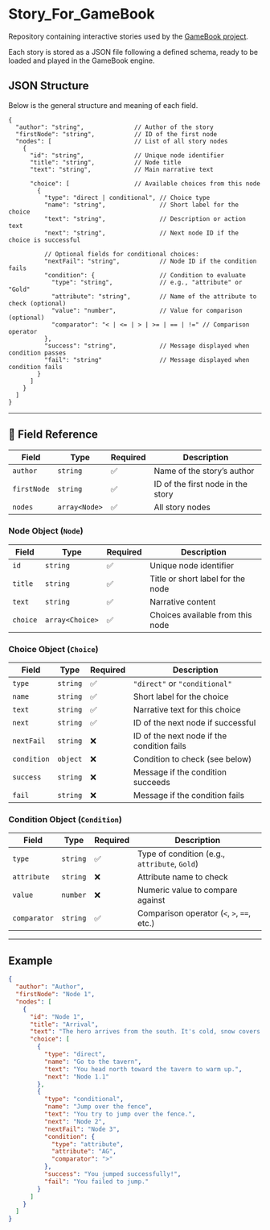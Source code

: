 # Story_For_GameBook

Repository containing interactive stories used by the [GameBook project](https://github.com/corentinffoucault/GameBook).

Each story is stored as a JSON file following a defined schema, ready to be loaded and played in the GameBook engine.

## JSON Structure

Below is the general structure and meaning of each field.

```jsonc
{
  "author": "string",              // Author of the story
  "firstNode": "string",           // ID of the first node
  "nodes": [                       // List of all story nodes
    {
      "id": "string",              // Unique node identifier
      "title": "string",           // Node title
      "text": "string",            // Main narrative text

      "choice": [                  // Available choices from this node
        {
          "type": "direct | conditional", // Choice type
          "name": "string",               // Short label for the choice
          "text": "string",               // Description or action text
          "next": "string",               // Next node ID if the choice is successful
          
          // Optional fields for conditional choices:
          "nextFail": "string",           // Node ID if the condition fails
          "condition": {                  // Condition to evaluate
            "type": "string",             // e.g., "attribute" or "Gold"
            "attribute": "string",        // Name of the attribute to check (optional)
            "value": "number",            // Value for comparison (optional)
            "comparator": "< | <= | > | >= | == | !=" // Comparison operator
          },
          "success": "string",            // Message displayed when condition passes
          "fail": "string"                // Message displayed when condition fails
        }
      ]
    }
  ]
}
```

---

## 🧱 Field Reference

| Field       | Type          | Required   | Description                       |
|-------------|---------------|------------|-----------------------------------|
| `author`    | `string`      | ✅         | Name of the story’s author        |
| `firstNode` | `string`      | ✅         | ID of the first node in the story |
| `nodes`     | `array<Node>` | ✅         | All story nodes                   |

### Node Object (`Node`)
| Field    | Type            | Required   | Description                       |
|----------|-----------------|------------|-----------------------------------|
| `id`     | `string`        | ✅         | Unique node identifier            |
| `title`  | `string`        | ✅         | Title or short label for the node |
| `text`   | `string`        | ✅         | Narrative content                 |
| `choice` | `array<Choice>` | ✅         | Choices available from this node  |

### Choice Object (`Choice`)
| Field       | Type     | Required   | Description                                |
|-------------|----------|------------|--------------------------------------------|
| `type`      | `string` | ✅         | `"direct"` or `"conditional"`              |
| `name`      | `string` | ✅         | Short label for the choice                 |
| `text`      | `string` | ✅         | Narrative text for this choice             |
| `next`      | `string` | ✅         | ID of the next node if successful          |
| `nextFail`  | `string` | ❌         | ID of the next node if the condition fails |
| `condition` | `object` | ❌         | Condition to check (see below)             |
| `success`   | `string` | ❌         | Message if the condition succeeds          |
| `fail`      | `string` | ❌         | Message if the condition fails             |

### Condition Object (`Condition`)
| Field        | Type     | Required  | Description                                   |
|--------------|----------|-----------|-----------------------------------------------|
| `type`       | `string` | ✅        | Type of condition (e.g., `attribute`, `Gold`) |
| `attribute`  | `string` | ❌        | Attribute name to check                       |
| `value`      | `number` | ❌        | Numeric value to compare against              |
| `comparator` | `string` | ✅        | Comparison operator (`<`, `>`, `==`, etc.)    |

---

## Example

```json
{
  "author": "Author",
  "firstNode": "Node 1",
  "nodes": [
    {
      "id": "Node 1",
      "title": "Arrival",
      "text": "The hero arrives from the south. It's cold, snow covers the town.",
      "choice": [
        {
          "type": "direct",
          "name": "Go to the tavern",
          "text": "You head north toward the tavern to warm up.",
          "next": "Node 1.1"
        },
        {
          "type": "conditional",
          "name": "Jump over the fence",
          "text": "You try to jump over the fence.",
          "next": "Node 2",
          "nextFail": "Node 3",
          "condition": {
            "type": "attribute",
            "attribute": "AG",
            "comparator": ">"
          },
          "success": "You jumped successfully!",
          "fail": "You failed to jump."
        }
      ]
    }
  ]
}
```
